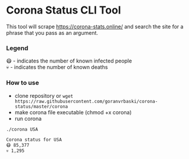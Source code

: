 # Corona Status CLI Tool

This tool will scrape https://corona-stats.online/ and search the site for a phrase that you pass as an argument.

### Legend

😷 - indicates the number of known infected people  
💀 - indicates the number of known deaths

### How to use

- clone repository or `wget https://raw.githubusercontent.com/goranvrbaski/corona-status/master/corona`
- make corona file executable (chmod +x corona)
- run corona

```bash
./corona USA

Corona status for USA
😷 85,377
💀 1,295
```